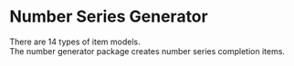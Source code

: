 # Number Series Generator

There are 14 types of item models. <br/>
The number generator package creates number series completion items. <br/>

